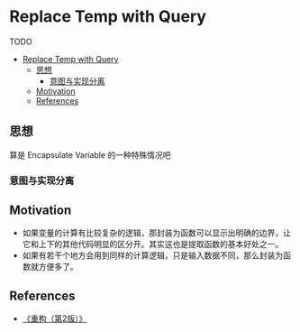 # Replace Temp with Query


TODO


<!-- TOC -->

- [Replace Temp with Query](#replace-temp-with-query)
    - [思想](#思想)
        - [意图与实现分离](#意图与实现分离)
    - [Motivation](#motivation)
    - [References](#references)

<!-- /TOC -->


## 思想
算是 Encapsulate Variable 的一种特殊情况吧

### 意图与实现分离


## Motivation
* 如果变量的计算有比较复杂的逻辑，那封装为函数可以显示出明确的边界，让它和上下的其他代码明显的区分开。其实这也是提取函数的基本好处之一。
* 如果有若干个地方会用到同样的计算逻辑，只是输入数据不同，那么封装为函数就方便多了。


## References
* [《重构（第2版）》](https://book.douban.com/subject/33400354/)
